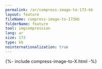 ```yaml
---
permalink: /ar/compress-image-to-173-kb
layout: feature
fileName: compress-image-to-173kb
folderName: feature
tool: imgcompression
lang: ar
size: 173
type: kb
nointernationalization: true
---
```

{%- include compress-image-to-X.html -%}
      